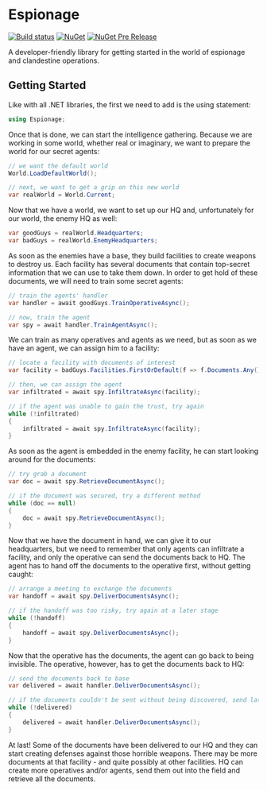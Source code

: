 # Espionage

[![Build status](https://ci.appveyor.com/api/projects/status/qf56bjnwc1ywvu31/branch/master?svg=true)](https://ci.appveyor.com/project/mattleibow/espionage/branch/master)  [![NuGet](https://img.shields.io/nuget/dt/Espionage.svg)](https://www.nuget.org/packages/Espionage)  [![NuGet Pre Release](https://img.shields.io/nuget/vpre/Espionage.svg)](https://www.nuget.org/packages/Espionage)

A developer-friendly library for getting started in the world of espionage and clandestine operations.

## Getting Started

Like with all .NET libraries, the first we need to add is the using statement:

```csharp
using Espionage;
```

Once that is done, we can start the intelligence gathering. Because we are working in
some world, whether real or imaginary, we want to prepare the world for our secret
agents:

```csharp
// we want the default world
World.LoadDefaultWorld();

// next, we want to get a grip on this new world
var realWorld = World.Current;
```

Now that we have a world, we want to set up our HQ and, unfortunately for our world,
the enemy HQ as well:

```csharp
var goodGuys = realWorld.Headquarters;
var badGuys = realWorld.EnemyHeadquarters;
```

As soon as the enemies have a base, they build facilities to create weapons to
destroy us. Each facility has several documents that contain top-secret information
that we can use to take them down. In order to get hold of these documents, we will
need to train some secret agents:

```csharp
// train the agents' handler
var handler = await goodGuys.TrainOperativeAsync();

// now, train the agent
var spy = await handler.TrainAgentAsync();
```

We can train as many operatives and agents as we need, but as soon as we have an
agent, we can assign him to a facility:

```csharp
// locate a facility with documents of interest
var facility = badGuys.Facilities.FirstOrDefault(f => f.Documents.Any());

// then, we can assign the agent
var infiltrated = await spy.InfiltrateAsync(facility);

// if the agent was unable to gain the trust, try again
while (!infiltrated)
{
    infiltrated = await spy.InfiltrateAsync(facility);
}
```

As soon as the agent is embedded in the enemy facility, he can start looking around
for the documents:

```csharp
// try grab a document
var doc = await spy.RetrieveDocumentAsync();

// if the document was secured, try a different method
while (doc == null)
{
    doc = await spy.RetrieveDocumentAsync();
}
```

Now that we have the document in hand, we can give it to our headquarters, but we
need to remember that only agents can infiltrate a facility, and only the operative
can send the documents back to HQ. The agent has to hand off the documents to the
operative first, without getting caught:

```csharp
// arrange a meeting to exchange the documents
var handoff = await spy.DeliverDocumentsAsync();

// if the handoff was too risky, try again at a later stage
while (!handoff)
{
    handoff = await spy.DeliverDocumentsAsync();
}
```

Now that the operative has the documents, the agent can go back to being
invisible. The operative, however, has to get the documents back to HQ:

```csharp
// send the documents back to base
var delivered = await handler.DeliverDocumentsAsync();

// if the documents couldn't be sent without being discovered, send later
while (!delivered)
{
    delivered = await handler.DeliverDocumentsAsync();
}
```

At last! Some of the documents have been delivered to our HQ and they can start
creating defenses against those horrible weapons. There may be more documents
at that facility - and quite possibly at other facilities. HQ can create more
operatives and/or agents, send them out into the field and retrieve all the
documents.